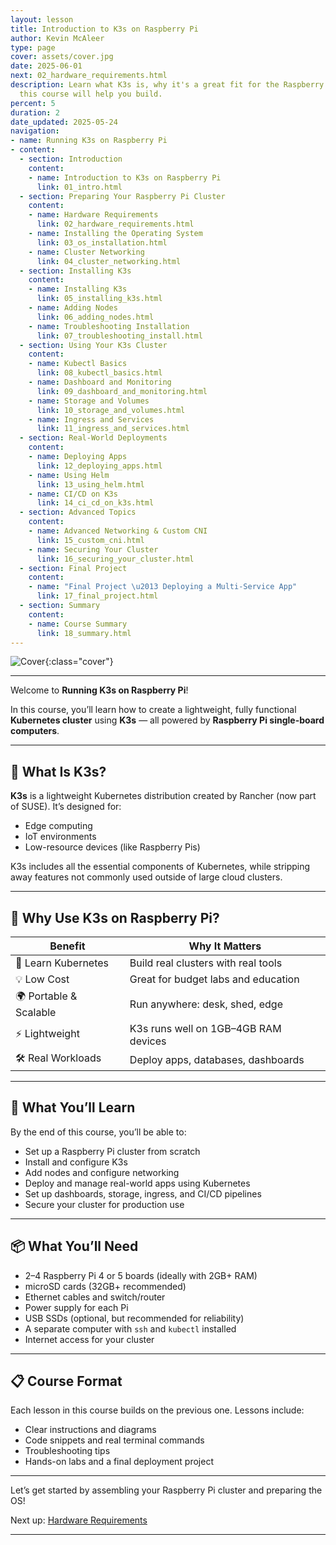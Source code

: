 ```yaml
---
layout: lesson
title: Introduction to K3s on Raspberry Pi
author: Kevin McAleer
type: page
cover: assets/cover.jpg
date: 2025-06-01
next: 02_hardware_requirements.html
description: Learn what K3s is, why it's a great fit for the Raspberry Pi, and what
  this course will help you build.
percent: 5
duration: 2
date_updated: 2025-05-24
navigation:
- name: Running K3s on Raspberry Pi
- content:
  - section: Introduction
    content:
    - name: Introduction to K3s on Raspberry Pi
      link: 01_intro.html
  - section: Preparing Your Raspberry Pi Cluster
    content:
    - name: Hardware Requirements
      link: 02_hardware_requirements.html
    - name: Installing the Operating System
      link: 03_os_installation.html
    - name: Cluster Networking
      link: 04_cluster_networking.html
  - section: Installing K3s
    content:
    - name: Installing K3s
      link: 05_installing_k3s.html
    - name: Adding Nodes
      link: 06_adding_nodes.html
    - name: Troubleshooting Installation
      link: 07_troubleshooting_install.html
  - section: Using Your K3s Cluster
    content:
    - name: Kubectl Basics
      link: 08_kubectl_basics.html
    - name: Dashboard and Monitoring
      link: 09_dashboard_and_monitoring.html
    - name: Storage and Volumes
      link: 10_storage_and_volumes.html
    - name: Ingress and Services
      link: 11_ingress_and_services.html
  - section: Real-World Deployments
    content:
    - name: Deploying Apps
      link: 12_deploying_apps.html
    - name: Using Helm
      link: 13_using_helm.html
    - name: CI/CD on K3s
      link: 14_ci_cd_on_k3s.html
  - section: Advanced Topics
    content:
    - name: Advanced Networking & Custom CNI
      link: 15_custom_cni.html
    - name: Securing Your Cluster
      link: 16_securing_your_cluster.html
  - section: Final Project
    content:
    - name: "Final Project \u2013 Deploying a Multi-Service App"
      link: 17_final_project.html
  - section: Summary
    content:
    - name: Course Summary
      link: 18_summary.html
---
```



![Cover]({{page.cover}}){:class="cover"}

---

Welcome to **Running K3s on Raspberry Pi**!

In this course, you’ll learn how to create a lightweight, fully functional **Kubernetes cluster** using **K3s** — all powered by **Raspberry Pi single-board computers**.

---

## 🚀 What Is K3s?

**K3s** is a lightweight Kubernetes distribution created by Rancher (now part of SUSE). It’s designed for:

- Edge computing
- IoT environments
- Low-resource devices (like Raspberry Pis)

K3s includes all the essential components of Kubernetes, while stripping away features not commonly used outside of large cloud clusters.

---

## 🍓 Why Use K3s on Raspberry Pi?

| Benefit                     | Why It Matters                        |
|-----------------------------|----------------------------------------|
| 🧠 Learn Kubernetes         | Build real clusters with real tools    |
| 💡 Low Cost                | Great for budget labs and education    |
| 🌍 Portable & Scalable     | Run anywhere: desk, shed, edge         |
| ⚡ Lightweight              | K3s runs well on 1GB–4GB RAM devices   |
| 🛠️ Real Workloads         | Deploy apps, databases, dashboards     |

---

## 🧰 What You’ll Learn

By the end of this course, you’ll be able to:

- Set up a Raspberry Pi cluster from scratch
- Install and configure K3s
- Add nodes and configure networking
- Deploy and manage real-world apps using Kubernetes
- Set up dashboards, storage, ingress, and CI/CD pipelines
- Secure your cluster for production use

---

## 📦 What You’ll Need

- 2–4 Raspberry Pi 4 or 5 boards (ideally with 2GB+ RAM)
- microSD cards (32GB+ recommended)
- Ethernet cables and switch/router
- Power supply for each Pi
- USB SSDs (optional, but recommended for reliability)
- A separate computer with `ssh` and `kubectl` installed
- Internet access for your cluster

---

## 📋 Course Format

Each lesson in this course builds on the previous one. Lessons include:

- Clear instructions and diagrams
- Code snippets and real terminal commands
- Troubleshooting tips
- Hands-on labs and a final deployment project

---

Let’s get started by assembling your Raspberry Pi cluster and preparing the OS!

Next up: [Hardware Requirements](02_hardware_requirements)

---

